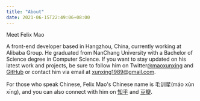 ```yaml
---
title: "About"
date: 2021-06-15T22:49:06+08:00
---
```


<!-- {{< img src="author-photo.jpg" alt="Author photo" maxWidth="350px" align="right" >}} -->

Meet Felix Mao

A front-end developer based in Hangzhou, China, currently working at Alibaba Group. He graduated from NanChang University with a Bachelor of Science degree in Computer Science. If you want to stay updated on his latest work and projects, be sure to follow him on Twitter[@maoxunxing](https://twitter.com/maoxunxing) and [GitHub](https://github.com/XingMXTeam) or contact him via email at [xunxing1989@gmail.com](mailto:xunxing1989@gmail.com).

For those who speak Chinese, Felix Mao's Chinese name is 毛训星(máo xùn xīng), and you can also connect with him on [知乎](https://www.zhihu.com/people/feng-zi-63-44) and [豆瓣](https://www.douban.com/people/maoxingxing).